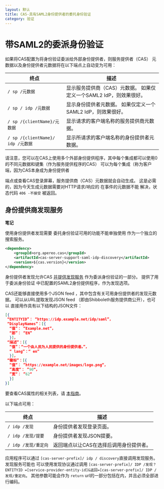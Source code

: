 ```yaml
---
layout: 默认
title: CAS-具有SAML2身份提供者的委托身份验证
category: 验证
---
```


# 带SAML2的委派身份验证

如果将CAS配置为将身份验证委派给外部身份提供者，则服务提供者（CAS） 元数据以及身份提供者元数据将在以下端点上自动变为可用：

| 终点                             | 描述                                       |
| ------------------------------ | ---------------------------------------- |
| `/ sp /元数据`                    | 显示服务提供商（CAS）元数据。 如果仅定义一个SAML2 IdP，则效果很好。 |
| `/ sp / idp /元数据`              | 显示身份提供者元数据。 如果仅定义一个SAML2 IdP，则效果很好。      |
| `/ sp /{clientName}/元数据`       | 显示请求的客户端名称的服务提供商元数据。                     |
| `/ sp /{clientName}/ idp /元数据` | 显示所请求的客户端名称的身份提供者元数据。                    |

请注意，您可以在CAS上使用多个外部身份提供程序，其中每个集成都可以使用0的不同元数据和键集（作为服务提供程序的CAS） 可以为每个集成（称为客户端，因为CAS本身成为身份提供者

端点或查看CAS登录屏幕，服务提供商（CAS）元数据就会自动生成。 这是必需的，因为今天生成元数据需要对HTTP请求/响应的 在事件的元数据不能 解决，状态代码 `406 -不接受` 被返回。

## 身份提供商发现服务

<div class="alert alert-info"><strong>笔记</strong><p>使用身份提供者发现需要 
委托身份验证可用的功能不能单独使用
作为一个独立的搜索服务。</p></div>

```xml
<dependency>
    <groupId>org.apereo.cas</groupId>
    <artifactId>cas-server-support-saml-idp-discovery</artifactId>
    <version>${cas.version}</version>
</dependency>
```

身份提供者发现允许CAS [并提供发现服务](https://wiki.shibboleth.net/confluence/display/EDS10/Embedded+Discovery+Service) 作为委派身份验证的一部分。 提供了用于委派身份验证 中已配置的SAML2身份提供程序，作为发现选项。

CAS还能够直接使用多个JSON feed ，其中包含有关可用身份提供者的发现元数据。 可以从URL提取发现JSON feed （即由Shibboleth服务提供商公开），也可以 直接用作具有以下结构的JSON文件：

```json
[{
 “ENTITYID”： “https://idp.example.net/idp/saml”，
 “DisplayNames”：[{
  “值”： “Example.net”，
  “郎”： “EN”
  }]，
 “描述”：[{
  “值”：“一个由人民为人民提供的身份提供者。”，
  “ lang”：“ en”
  }]，
 “徽标”：[{
  “值“： ”https://example.net/images/logo.png“，
  ”高度“： ”90“，
  ”宽“： ”62“
  }]
}]
```

要查看CAS属性的相关列表，请 [本指南](../configuration/Configuration-Properties.html#saml2-identity-provider-discovery)。

以下端点可用：

| 终点              | 描述                    |
| --------------- | --------------------- |
| `/ idp /发现`     | 身份提供者发现登录页面。          |
| `/ idp /发现/提要`  | 身份提供者发现JSON提要。        |
| `/ idp /发现/重定向` | 返回端点以让CAS在选择后调用身份提供者。 |

应用程序可以通过 `[cas-server-prefix]/ idp / discovery`直接调用发现服务。 发现服务可能也 可以使用发现协议通过调用 `[cas-server-prefix]/ IDP /发现？ENTITYID =[service-provider-entity-id]&返回=[cas-server-prefix]/ IDP /发现/重定向`。 其他参数可能会作为 `return` url的一部分包括在内，并且必须全部进行编码。

